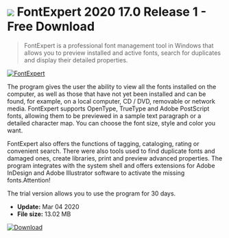 # ![](https://cdn.softexe.net/static/icon/a/fontexpert-8247.png) FontExpert 2020 17.0 Release 1 - Free Download

> FontExpert is a professional font management tool in Windows that allows you to preview installed and active fonts, search for duplicates and display their detailed properties.

[![FontExpert](https://gallery.dpcdn.pl/imgc/Tools/15171/g_-_420x350_1.5_-_x20130328132427_00.png)](https://softexe.net/win/system/other/fontexpert:hbdg.html)

The program gives the user the ability to view all the fonts installed on the computer, as well as those that have not yet been installed and can be found, for example, on a local computer, CD / DVD, removable or network media. FontExpert supports OpenType, TrueType and Adobe PostScript fonts, allowing them to be previewed in a sample text paragraph or a detailed character map. You can choose the font size, style and color you want.
 
 FontExpert also offers the functions of tagging, cataloging, rating or convenient search. There were also tools used to find duplicate fonts and damaged ones, create libraries, print and preview advanced properties. The program integrates with the system shell and offers extensions for Adobe InDesign and Adobe Illustrator software to activate the missing fonts.Attention!
 
 The trial version allows you to use the program for 30 days.


- **Update:** Mar 04 2020
- **File size:** 13.02 MB

[![Download](https://cdn.softexe.net/static/img/download.png)](https://softexe.net/win/system/other/fontexpert:hbdg.html)

